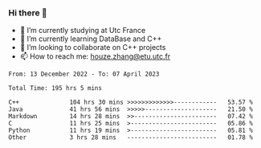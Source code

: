 ### Hi there 👋
- 🔭 I’m currently studying at Utc France
- 🌱 I’m currently learning DataBase and C++
- 👯 I’m looking to collaborate on C++ projects
- 📫 How to reach me: houze.zhang@etu.utc.fr

<!--START_SECTION:waka-->

```text
From: 13 December 2022 - To: 07 April 2023

Total Time: 195 hrs 5 mins

C++              104 hrs 30 mins >>>>>>>>>>>>>------------   53.57 %
Java             41 hrs 56 mins  >>>>>--------------------   21.50 %
Markdown         14 hrs 28 mins  >>-----------------------   07.42 %
C                11 hrs 25 mins  >------------------------   05.86 %
Python           11 hrs 19 mins  >------------------------   05.81 %
Other            3 hrs 28 mins   -------------------------   01.78 %
```

<!--END_SECTION:waka-->
